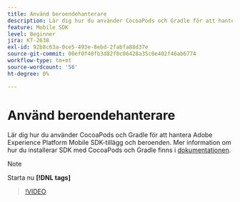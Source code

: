 ```yaml
---
title: Använd beroendehanterare
description: Lär dig hur du använder CocoaPods och Gradle för att hantera SDK-tillägg och beroenden för mobila enheter.
feature: Mobile SDK
level: Beginner
jira: KT-2638
exl-id: 92b8c63a-0ce5-493e-8ebd-2fabfa88d37e
source-git-commit: 00ef0f40fb3d82f0c06428a35c0e402f46ab6774
workflow-type: tm+mt
source-wordcount: '56'
ht-degree: 0%

---
```


# Använd beroendehanterare

Lär dig hur du använder CocoaPods och Gradle för att hantera Adobe Experience Platform Mobile SDK-tillägg och beroenden. Mer information om hur du installerar SDK med CocoaPods och Gradle finns i [dokumentationen](https://developer.adobe.com/client-sdks/documentation/getting-started/get-the-sdk/).

>[!NOTE]
>
> Starta nu **[!DNL tags]**

>[!VIDEO](https://video.tv.adobe.com/v/26263/?learn=on)
